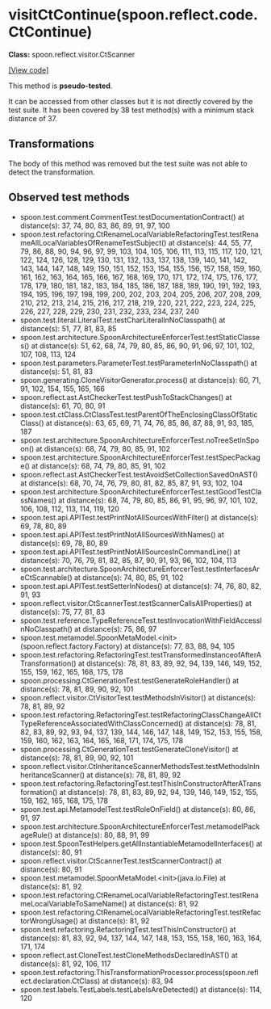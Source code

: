 # visitCtContinue(spoon.reflect.code.CtContinue)

**Class:** spoon.reflect.visitor.CtScanner

[[View code]](https://github.com/INRIA/spoon/blob/fd878bc71b73fc1da82356eaa6578f760c70f0de/src/main/java//spoon/reflect/visitor/CtScanner.java#L372)

This method is **pseudo-tested**.


It can be accessed from other classes but it is not directly covered by the test suite. 
It has been covered by 38 test method(s) with a minimum stack distance of 37.

## Transformations

The body of this method was removed but the test suite was not able to detect the transformation.



## Observed test methods

* spoon.test.comment.CommentTest.testDocumentationContract() at distance(s): 37, 74, 80, 83, 86, 89, 91, 97, 100
* spoon.test.refactoring.CtRenameLocalVariableRefactoringTest.testRenameAllLocalVariablesOfRenameTestSubject() at distance(s): 44, 55, 77, 79, 86, 88, 90, 94, 96, 97, 99, 103, 104, 105, 106, 111, 113, 115, 117, 120, 121, 122, 124, 126, 128, 129, 130, 131, 132, 133, 137, 138, 139, 140, 141, 142, 143, 144, 147, 148, 149, 150, 151, 152, 153, 154, 155, 156, 157, 158, 159, 160, 161, 162, 163, 164, 165, 166, 167, 168, 169, 170, 171, 172, 174, 175, 176, 177, 178, 179, 180, 181, 182, 183, 184, 185, 186, 187, 188, 189, 190, 191, 192, 193, 194, 195, 196, 197, 198, 199, 200, 202, 203, 204, 205, 206, 207, 208, 209, 210, 212, 213, 214, 215, 216, 217, 218, 219, 220, 221, 222, 223, 224, 225, 226, 227, 228, 229, 230, 231, 232, 233, 234, 237, 240
* spoon.test.literal.LiteralTest.testCharLiteralInNoClasspath() at distance(s): 51, 77, 81, 83, 85
* spoon.test.architecture.SpoonArchitectureEnforcerTest.testStaticClasses() at distance(s): 51, 62, 68, 74, 79, 80, 85, 86, 90, 91, 96, 97, 101, 102, 107, 108, 113, 124
* spoon.test.parameters.ParameterTest.testParameterInNoClasspath() at distance(s): 51, 81, 83
* spoon.generating.CloneVisitorGenerator.process() at distance(s): 60, 71, 91, 102, 154, 155, 165, 166
* spoon.reflect.ast.AstCheckerTest.testPushToStackChanges() at distance(s): 61, 70, 80, 91
* spoon.test.ctClass.CtClassTest.testParentOfTheEnclosingClassOfStaticClass() at distance(s): 63, 65, 69, 71, 74, 76, 85, 86, 87, 88, 91, 93, 185, 187
* spoon.test.architecture.SpoonArchitectureEnforcerTest.noTreeSetInSpoon() at distance(s): 68, 74, 79, 80, 85, 91, 102
* spoon.test.architecture.SpoonArchitectureEnforcerTest.testSpecPackage() at distance(s): 68, 74, 79, 80, 85, 91, 102
* spoon.reflect.ast.AstCheckerTest.testAvoidSetCollectionSavedOnAST() at distance(s): 68, 70, 74, 76, 79, 80, 81, 82, 85, 87, 91, 93, 102, 104
* spoon.test.architecture.SpoonArchitectureEnforcerTest.testGoodTestClassNames() at distance(s): 68, 74, 79, 80, 85, 86, 91, 95, 96, 97, 101, 102, 106, 108, 112, 113, 114, 119, 120
* spoon.test.api.APITest.testPrintNotAllSourcesWithFilter() at distance(s): 69, 78, 80, 89
* spoon.test.api.APITest.testPrintNotAllSourcesWithNames() at distance(s): 69, 78, 80, 89
* spoon.test.api.APITest.testPrintNotAllSourcesInCommandLine() at distance(s): 70, 76, 79, 81, 82, 85, 87, 90, 91, 93, 96, 102, 104, 113
* spoon.test.architecture.SpoonArchitectureEnforcerTest.testInterfacesAreCtScannable() at distance(s): 74, 80, 85, 91, 102
* spoon.test.api.APITest.testSetterInNodes() at distance(s): 74, 76, 80, 82, 91, 93
* spoon.reflect.visitor.CtScannerTest.testScannerCallsAllProperties() at distance(s): 75, 77, 81, 83
* spoon.test.reference.TypeReferenceTest.testInvocationWithFieldAccessInNoClasspath() at distance(s): 75, 86, 97
* spoon.test.metamodel.SpoonMetaModel.&lt;init&gt;(spoon.reflect.factory.Factory) at distance(s): 77, 83, 88, 94, 105
* spoon.test.refactoring.RefactoringTest.testTransformedInstanceofAfterATransformation() at distance(s): 78, 81, 83, 89, 92, 94, 139, 146, 149, 152, 155, 159, 162, 165, 168, 175, 178
* spoon.processing.CtGenerationTest.testGenerateRoleHandler() at distance(s): 78, 81, 89, 90, 92, 101
* spoon.reflect.visitor.CtVisitorTest.testMethodsInVisitor() at distance(s): 78, 81, 89, 92
* spoon.test.refactoring.RefactoringTest.testRefactoringClassChangeAllCtTypeReferenceAssociatedWithClassConcerned() at distance(s): 78, 81, 82, 83, 89, 92, 93, 94, 137, 139, 144, 146, 147, 148, 149, 152, 153, 155, 158, 159, 160, 162, 163, 164, 165, 168, 171, 174, 175, 178
* spoon.processing.CtGenerationTest.testGenerateCloneVisitor() at distance(s): 78, 81, 89, 90, 92, 101
* spoon.reflect.visitor.CtInheritanceScannerMethodsTest.testMethodsInInheritanceScanner() at distance(s): 78, 81, 89, 92
* spoon.test.refactoring.RefactoringTest.testThisInConstructorAfterATransformation() at distance(s): 78, 81, 83, 89, 92, 94, 139, 146, 149, 152, 155, 159, 162, 165, 168, 175, 178
* spoon.test.api.MetamodelTest.testRoleOnField() at distance(s): 80, 86, 91, 97
* spoon.test.architecture.SpoonArchitectureEnforcerTest.metamodelPackageRule() at distance(s): 80, 88, 91, 99
* spoon.test.SpoonTestHelpers.getAllInstantiableMetamodelInterfaces() at distance(s): 80, 91
* spoon.reflect.visitor.CtScannerTest.testScannerContract() at distance(s): 80, 91
* spoon.test.metamodel.SpoonMetaModel.&lt;init&gt;(java.io.File) at distance(s): 81, 92
* spoon.test.refactoring.CtRenameLocalVariableRefactoringTest.testRenameLocalVariableToSameName() at distance(s): 81, 92
* spoon.test.refactoring.CtRenameLocalVariableRefactoringTest.testRefactorWrongUsage() at distance(s): 81, 92
* spoon.test.refactoring.RefactoringTest.testThisInConstructor() at distance(s): 81, 83, 92, 94, 137, 144, 147, 148, 153, 155, 158, 160, 163, 164, 171, 174
* spoon.reflect.ast.CloneTest.testCloneMethodsDeclaredInAST() at distance(s): 81, 92, 106, 117
* spoon.test.refactoring.ThisTransformationProcessor.process(spoon.reflect.declaration.CtClass) at distance(s): 83, 94
* spoon.test.labels.TestLabels.testLabelsAreDetected() at distance(s): 114, 120

